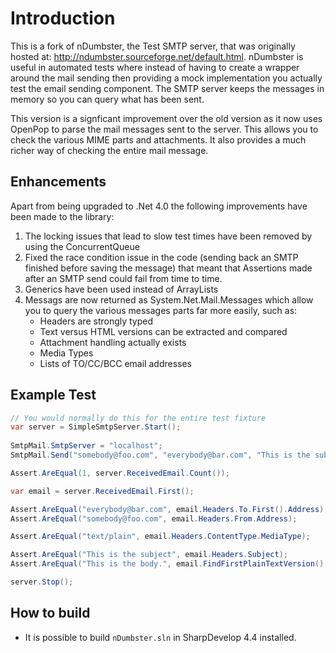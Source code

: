 Introduction
===============================================================================
This is a fork of nDumbster, the Test SMTP server, that was originally hosted at: http://ndumbster.sourceforge.net/default.html. nDumbster is useful in automated tests where instead of having to create a wrapper around the mail sending then providing a mock
implementation you actually test the email sending component. The SMTP server keeps the messages in memory so you can query what has been sent.

This version is a signficant improvement over the old version as it now uses OpenPop to parse the mail messages sent to the server. This allows 
you to check the various MIME parts and attachments. It also provides a much richer way of checking the entire mail message.

Enhancements
-------------------------------------------------------------------------------
Apart from being upgraded to .Net 4.0 the following improvements have been made to the library:

1. The locking issues that lead to slow test times have been removed by using the ConcurrentQueue
2. Fixed the race condition issue in the code (sending back an SMTP finished before saving the message) 
   that meant that Assertions made after an SMTP send could fail from time to time.
3. Generics have been used instead of ArrayLists
4. Messags are now returned as System.Net.Mail.Messages which allow you to query the various messages 
   parts far more easily, such as:
	* Headers are strongly typed
	* Text versus HTML versions can be extracted and compared
	* Attachment handling actually exists
	* Media Types
	* Lists of TO/CC/BCC email addresses

	
Example Test
-------------------------------------------------------------------------------

```c#
// You would normally do this for the entire test fixture
var server = SimpleSmtpServer.Start();
			
SmtpMail.SmtpServer = "localhost";
SmtpMail.Send("somebody@foo.com", "everybody@bar.com", "This is the subject", "This is the body.");

Assert.AreEqual(1, server.ReceivedEmail.Count());

var email = server.ReceivedEmail.First();

Assert.AreEqual("everybody@bar.com", email.Headers.To.First().Address);
Assert.AreEqual("somebody@foo.com", email.Headers.From.Address);

Assert.AreEqual("text/plain", email.Headers.ContentType.MediaType);

Assert.AreEqual("This is the subject", email.Headers.Subject);
Assert.AreEqual("This is the body.", email.FindFirstPlainTextVersion().GetBodyAsText());

server.Stop();
```

How to build
---

- It is possible to build `nDumbster.sln` in SharpDevelop 4.4 installed.